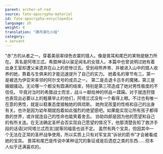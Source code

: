 ```yaml
---
parent: archer-of-red
source: fate-apocrypha-material
id: fate-apocrypha-encyclopedia
language: zh
weight: 4
translation: "譯月漢化小组"
category:
- servant
---
```


“赤”方的从者之一。穿着美丽翠绿色衣裳的猎人。像是兽耳和尾巴的某物是魅力所在。
真名是阿塔兰忒。希腊神话以骏足闻名的女猎人。本篇中也曾说明过她有着出身王室却遭父亲遗弃在山上的悲惨过去。受到母熊养育、并被进入山中的猎人收养的她，靠着与生俱来的才能迅速提升了自己的实力。
她着名的章节有三。第一是被选为伊亚宋率领的阿尔戈号的成员之一。
第二是击退卡吕冬的魔猪。第三是婚姻骚动。无论哪一个都没有圆满的结束，特别是第三项造成了她对男性极度的不信任。
毕竟对当时的希腊战士而言，战斗＝献给神的供品＝蹂躏。对于就连狩猎也表现出必要以上的粗暴举止的他们，阿塔兰忒没有一个看得上眼。不过也有唯一在意的男性，就是以稳重态度接触她的佩琉斯。
她拘泥孩童的性格和自己的出身有关。也许是因为幼年期就抱着如此强烈的绝望感吧。如果能实现让所有孩子都得救的世界，或许就连自己的性命也能笑着舍去。
协助四郎是因为他的愿望和自己的有所关连。在无法确定圣杯会否实现自己愿望的情况下，他那清楚告知了救济手段的话语[对阿塔兰忒而言]就等同福音也说不定。
虽然有两个宝具，但因其中一个无法在正常的圣杯战争使用，所以实质上只有对军宝具“诉状的箭书”才会被看成她的宝具。
兽耳和尾巴是传说中某种诅咒的象征或是后遗症之类的东西……但本人似乎还满喜欢的。
